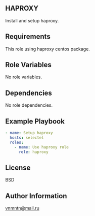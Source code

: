 ## HAPROXY

Install and setup haproxy.

## Requirements

This role using haproxy centos package.

## Role Variables

No role variables.

## Dependencies

No role dependencies.

## Example Playbook

```yaml
- name: Setup haproxy
  hosts: selectel
  roles:
    - name: Use haproxy role
      role: haproxy
```

## License

BSD

## Author Information

<vnmntn@mail.ru>
